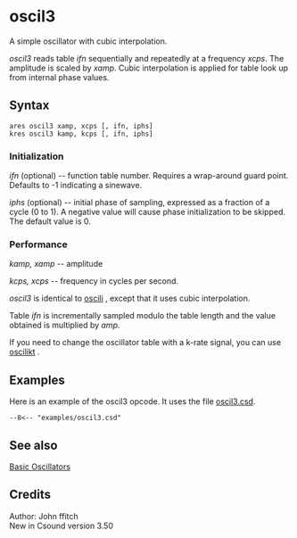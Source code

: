 <!--
id:oscil3
category:Signal Generators:Basic Oscillators
-->
# oscil3
A simple oscillator with cubic interpolation.

_oscil3_ reads table _ifn_ sequentially and repeatedly at a frequency _xcps_. The amplitude is scaled by _xamp_. Cubic interpolation is applied for table look up from internal phase values.  

## Syntax
```csound-orc
ares oscil3 xamp, xcps [, ifn, iphs]
kres oscil3 kamp, kcps [, ifn, iphs]
```

### Initialization
_ifn_ (optional) -- function table
      number. Requires a wrap-around guard point.  Defaults to -1
      indicating a sinewave.  
  
_iphs_ (optional) -- initial phase of sampling, expressed as a fraction of a cycle (0 to 1). A negative value will cause phase initialization to be skipped. The default value is 0.  

### Performance
_kamp, xamp_ -- amplitude  
  
_kcps, xcps_ -- frequency in cycles per second.  
  
_oscil3_ is identical to  [oscili](../../opcodes/oscili) , except that it uses cubic interpolation.  
  
Table _ifn_ is incrementally sampled modulo the table length and the value obtained is multiplied by _amp_.  
  
If you need to change the oscillator table with a k-rate signal, you can use  [oscilikt](../../opcodes/oscilikt) .  

## Examples
Here is an example of the oscil3 opcode. It uses the file [oscil3.csd](../../examples/oscil3.csd).
``` csound-orc title="Example of the oscil3 opcode." linenums="1"
--8<-- "examples/oscil3.csd"
```

## See also
[Basic Oscillators](../../siggen/basic)  

## Credits
Author: John ffitch  
New in Csound version 3.50

